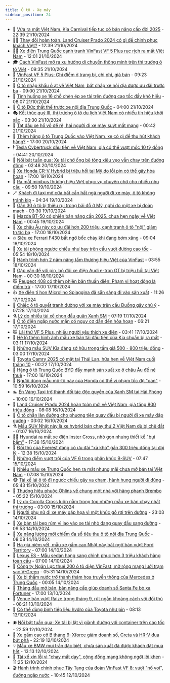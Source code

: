 ```yaml
---
title: Ô tô - Xe máy
sidebar_position: 24
---
```


<!-- dantri-o-to-xe-may:START -->
- 🤡 [Vừa ra mắt Việt Nam, Kia Carnival tiếp tục có bản nâng cấp đời 2025](https://dantri.com.vn/o-to-xe-may/vua-ra-mat-viet-nam-kia-carnival-tiep-tuc-co-ban-nang-cap-doi-2025-20241022053456433.htm) - 22:39 21/10/2024
- 🧑‍💻 [Thay đổi hoàn toàn, Land Cruiser Prado 2024 có gì để chinh phục khách Việt?](https://dantri.com.vn/o-to-xe-may/thay-doi-hoan-toan-land-cruiser-prado-2024-co-gi-de-chinh-phuc-khach-viet-20241021174300986.htm) - 12:39 21/10/2024
- 🧑‍💻 [Xe điện Trung Quốc cạnh tranh VinFast VF 5 Plus rục rịch ra mắt Việt Nam](https://dantri.com.vn/o-to-xe-may/xe-dien-trung-quoc-canh-tranh-vinfast-vf-5-plus-ruc-rich-ra-mat-viet-nam-20241021160804928.htm) - 12:01 21/10/2024
- 🎓 [Cách VinFast mở ra xu hướng di chuyển thông minh trên thị trường ô tô Việt](https://dantri.com.vn/o-to-xe-may/cach-vinfast-mo-ra-xu-huong-di-chuyen-thong-minh-tren-thi-truong-o-to-viet-20241021162157052.htm) - 09:35 21/10/2024
- 🌊 [VinFast VF 5 Plus: Ghi điểm ở trang bị, chi phí, giá bán](https://dantri.com.vn/o-to-xe-may/vinfast-vf-5-plus-ghi-diem-o-trang-bi-chi-phi-gia-ban-20241021160512716.htm) - 09:23 21/10/2024
- 🥷 [Ô tô nhập khẩu ồ ạt về Việt Nam, bất chấp xe nội địa được ưu đãi trước bạ](https://dantri.com.vn/o-to-xe-may/o-to-nhap-khau-o-at-ve-viet-nam-bat-chap-xe-noi-dia-duoc-uu-dai-truoc-ba-20241021114646884.htm) - 09:00 21/10/2024
- 🤩 [Tình huống xe 16 chỗ chèn ép xe tải trên đường cao tốc đầy khó hiểu](https://dantri.com.vn/o-to-xe-may/tinh-huong-xe-16-cho-chen-ep-xe-tai-tren-duong-cao-toc-day-kho-hieu-20241021090017673.htm) - 08:07 21/10/2024
- 🫶 [Ô tô Đức thất thế trước xe nội địa Trung Quốc](https://dantri.com.vn/o-to-xe-may/o-to-duc-that-the-truoc-xe-noi-dia-trung-quoc-20241020124033030.htm) - 04:00 21/10/2024
- 🎭 [Kết thúc quý III, thị trường ô tô du lịch Việt Nam có nhiều tín hiệu khởi sắc](https://dantri.com.vn/o-to-xe-may/ket-thuc-quy-iii-thi-truong-o-to-du-lich-viet-nam-co-nhieu-tin-hieu-khoi-sac-20241021101221785.htm) - 03:30 21/10/2024
- 🌁 [Tạt đầu xe hổ vồ để rẽ, hai người đi xe máy suýt mất mạng](https://dantri.com.vn/o-to-xe-may/tat-dau-xe-ho-vo-de-re-hai-nguoi-di-xe-may-suyt-mat-mang-20241021004745512.htm) - 00:42 21/10/2024
- 🦩 [Thêm hãng ô tô Trung Quốc vào Việt Nam, xe có gì để thu hút khách hàng?](https://dantri.com.vn/o-to-xe-may/them-hang-o-to-trung-quoc-vao-viet-nam-xe-co-gi-de-thu-hut-khach-hang-20241020220817216.htm) - 17:00 20/10/2024
- 🕴 [Tesla Cybertruck đầu tiên về Việt Nam, giá có thể vượt mốc 10 tỷ đồng](https://dantri.com.vn/o-to-xe-may/tesla-cybertruck-dau-tien-ve-viet-nam-gia-co-the-vuot-moc-10-ty-dong-20241020111124810.htm) - 04:41 20/10/2024
- 🎡 [Nổi bật tuần qua: Xe tải chở ống bê tông xiêu vẹo vẫn chạy trên đường đông](https://dantri.com.vn/o-to-xe-may/noi-bat-tuan-qua-xe-tai-cho-ong-be-tong-xieu-veo-van-chay-tren-duong-dong-20241020094727803.htm) - 02:48 20/10/2024
- 📝 [Xe Honda CR-V Hybrid bị triệu hồi tại Mỹ do lỗi pin có thể gây hỏa hoạn](https://dantri.com.vn/o-to-xe-may/xe-honda-cr-v-hybrid-bi-trieu-hoi-tai-my-do-loi-pin-co-the-gay-hoa-hoan-20241019010831906.htm) - 17:00 19/10/2024
- 🧐 [Ra mắt minibus thương hiệu Việt phục vụ chuyên chở cho nhiều nhu cầu](https://dantri.com.vn/o-to-xe-may/ra-mat-minibus-thuong-hieu-viet-phuc-vu-chuyen-cho-cho-nhieu-nhu-cau-20241019111955225.htm) - 09:50 19/10/2024
- 🪄 [Khách đi taxi mở cửa bất cẩn hất ngã người đi xe máy, ô tô không tránh kịp](https://dantri.com.vn/o-to-xe-may/khach-di-taxi-mo-cua-bat-can-hat-nga-nguoi-di-xe-may-o-to-khong-tranh-kip-20241019084329774.htm) - 04:34 19/10/2024
- 🧰 [Gần 30 ô tô bị thiêu rụi trong bãi đỗ ở Mỹ, nghi do một xe bị đoản mạch](https://dantri.com.vn/o-to-xe-may/gan-30-o-to-bi-thieu-rui-trong-bai-do-o-my-nghi-do-mot-xe-bi-doan-mach-20241019010006409.htm) - 03:30 19/10/2024
- 🚀 [Mazda BT-50 có phiên bản nâng cấp 2025, chưa hẹn ngày về Việt Nam](https://dantri.com.vn/o-to-xe-may/mazda-bt-50-co-phien-ban-nang-cap-2025-chua-hen-ngay-ve-viet-nam-20241019002803074.htm) - 00:45 19/10/2024
- 💪 [Xe châu Âu này có ưu đãi hơn 200 triệu, cạnh tranh ô tô &quot;nội&quot; giảm trước bạ](https://dantri.com.vn/o-to-xe-may/xe-chau-au-nay-co-uu-dai-hon-200-trieu-canh-tranh-o-to-noi-giam-truoc-ba-20241018231740472.htm) - 17:00 18/10/2024
- 🔥 [Siêu xe Ferrari F430 bất ngờ bốc cháy khi đang bơm xăng](https://dantri.com.vn/o-to-xe-may/sieu-xe-ferrari-f430-bat-ngo-boc-chay-khi-dang-bom-xang-20241018155736513.htm) - 09:04 18/10/2024
- 🐲 [Xe tải phóng ngược chiều như bay trên cầu vượt đường cao tốc](https://dantri.com.vn/o-to-xe-may/xe-tai-phong-nguoc-chieu-nhu-bay-tren-cau-vuot-duong-cao-toc-20241018110455277.htm) - 05:54 18/10/2024
- 🌋 [Hành trình hơn 2 năm nâng tầm thương hiệu Việt của VinFast](https://dantri.com.vn/o-to-xe-may/hanh-trinh-hon-2-nam-nang-tam-thuong-hieu-viet-cua-vinfast-20241018104858470.htm) - 03:55 18/10/2024
- 🤩 [Gặp vấn đề với pin, bộ đôi xe điện Audi e-tron GT bị triệu hồi tại Việt Nam](https://dantri.com.vn/o-to-xe-may/gap-van-de-voi-pin-bo-doi-xe-dien-audi-e-tron-gt-bi-trieu-hoi-tai-viet-nam-20241017183121457.htm) - 00:30 18/10/2024
- 😺 [Peugeot 408 có thêm phiên bản thuần điện: Phạm vi hoạt động là điểm trừ](https://dantri.com.vn/o-to-xe-may/peugeot-408-co-them-phien-ban-thuan-dien-pham-vi-hoat-dong-la-diem-tru-20241017160404301.htm) - 17:00 17/10/2024
- 👍 [Xe điện tí hon Microlino Spiaggina đã sẵn sàng đi vào sản xuất](https://dantri.com.vn/o-to-xe-may/xe-dien-ti-hon-microlino-spiaggina-da-san-sang-di-vao-san-xuat-20241017094112737.htm) - 11:26 17/10/2024
- 🎃 [Chiếc ô tô quyết tranh đường với xe máy trên cầu Đuống gây chú ý](https://dantri.com.vn/o-to-xe-may/chiec-o-to-quyet-tranh-duong-voi-xe-may-tren-cau-duong-gay-chu-y-20241017110514032.htm) - 07:28 17/10/2024
- ⚗️ [Lý do nhiều tài xế chọn đầu quân Xanh SM](https://dantri.com.vn/o-to-xe-may/ly-do-nhieu-tai-xe-chon-dau-quan-xanh-sm-20241017130408399.htm) - 07:19 17/10/2024
- 🦄 [Ô tô điện ngập nước mặn có nguy cơ dẫn đến hỏa hoạn](https://dantri.com.vn/o-to-xe-may/o-to-dien-ngap-nuoc-man-co-nguy-co-dan-den-hoa-hoan-20241016110026061.htm) - 06:21 17/10/2024
- 😺 [Lái thử VF 5 Plus, nhiều người yêu thích xe điện](https://dantri.com.vn/o-to-xe-may/lai-thu-vf-5-plus-nhieu-nguoi-yeu-thich-xe-dien-20241017102844596.htm) - 03:41 17/10/2024
- 💼 [Hé lộ thêm hình ảnh mẫu xe bán tải đầu tiên của Kia chuẩn bị ra mắt](https://dantri.com.vn/o-to-xe-may/he-lo-them-hinh-anh-mau-xe-ban-tai-dau-tien-cua-kia-chuan-bi-ra-mat-20241016231909185.htm) - 03:11 17/10/2024
- 💃 [Những mẫu SUV Kia đáng sở hữu trong tầm giá 500 - 800 triệu đồng](https://dantri.com.vn/o-to-xe-may/nhung-mau-suv-kia-dang-so-huu-trong-tam-gia-500-800-trieu-dong-20241016180131145.htm) - 03:00 17/10/2024
- 🚀 [Toyota Camry 2025 có mặt tại Thái Lan, hứa hẹn về Việt Nam cuối tháng 10](https://dantri.com.vn/o-to-xe-may/toyota-camry-2025-co-mat-tai-thai-lan-hua-hen-ve-viet-nam-cuoi-thang-10-20241016233432064.htm) - 00:22 17/10/2024
- 🤩 [Hãng ô tô Trung Quốc BYD đẩy mạnh sản xuất xe ở châu Âu để né thuế](https://dantri.com.vn/o-to-xe-may/hang-o-to-trung-quoc-byd-day-manh-san-xuat-xe-o-chau-au-de-ne-thue-20241016154347412.htm) - 17:00 16/10/2024
- 💪 [Người dùng mẫu mô-tô này của Honda có thể vi phạm tốc độ &quot;oan&quot;](https://dantri.com.vn/o-to-xe-may/nguoi-dung-mau-mo-to-nay-cua-honda-co-the-vi-pham-toc-do-oan-20241015232310345.htm) - 10:59 16/10/2024
- 🏊 [Én Vàng Taxi trở thành đối tác độc quyền của Xanh SM tại Hải Phòng](https://dantri.com.vn/o-to-xe-may/en-vang-taxi-tro-thanh-doi-tac-doc-quyen-cua-xanh-sm-tai-hai-phong-20241016170001859.htm) - 10:00 16/10/2024
- 💄 [Land Cruiser Prado 2024 hoàn toàn mới về Việt Nam, giá tăng 800 triệu đồng](https://dantri.com.vn/o-to-xe-may/land-cruiser-prado-2024-hoan-toan-moi-ve-viet-nam-gia-tang-800-trieu-dong-20241016131218310.htm) - 08:08 16/10/2024
- 👺 [Ô tô chặn làn đường cho phương tiện quay đầu bị người đi xe máy đập gương](https://dantri.com.vn/o-to-xe-may/o-to-chan-lan-duong-cho-phuong-tien-quay-dau-bi-nguoi-di-xe-may-dap-guong-20241016094516681.htm) - 03:02 16/10/2024
- ⚗️ [Mẫu SUV Nhật này là xe hybrid bán chạy thứ 2 Việt Nam dù bị chê đắt](https://dantri.com.vn/o-to-xe-may/mau-suv-nhat-nay-la-xe-hybrid-ban-chay-thu-2-viet-nam-du-bi-che-dat-20241016004653742.htm) - 01:07 16/10/2024
- 🧑‍🏫 [Hyundai ra mắt xe điện Inster Cross, nhỏ gọn nhưng thiết kế &quot;bụi bặm&quot;](https://dantri.com.vn/o-to-xe-may/hyundai-ra-mat-xe-dien-inster-cross-nho-gon-nhung-thiet-ke-bui-bam-20241015225150471.htm) - 17:38 15/10/2024
- 🦒 [Đối thủ của Everest đang có ưu đãi &quot;xả kho&quot; gần 300 triệu đồng tại đại lý](https://dantri.com.vn/o-to-xe-may/doi-thu-cua-everest-dang-co-uu-dai-xa-kho-gan-300-trieu-dong-tai-dai-ly-20241015155739089.htm) - 12:38 15/10/2024
- 🐘 [Những điểm vượt trội của VF 6 trong phân khúc B-SUV](https://dantri.com.vn/o-to-xe-may/nhung-diem-vuot-troi-cua-vf-6-trong-phan-khuc-b-suv-20241015143125318.htm) - 07:47 15/10/2024
- 🧠 [Nhiều mẫu xe Trung Quốc hẹn ra mắt nhưng mãi chưa mở bán tại Việt Nam](https://dantri.com.vn/o-to-xe-may/nhieu-mau-xe-trung-quoc-hen-ra-mat-nhung-mai-chua-mo-ban-tai-viet-nam-20241015121959216.htm) - 07:08 15/10/2024
- 🐵 [Tài xế lái ô tô đi ngược chiều gây va chạm, hành hung người đi đúng](https://dantri.com.vn/o-to-xe-may/tai-xe-lai-o-to-di-nguoc-chieu-gay-va-cham-hanh-hung-nguoi-di-dung-20241015123753040.htm) - 05:43 15/10/2024
- 🤭 [Thương hiệu phuộc Öhlins về chung một nhà với hãng phanh Brembo](https://dantri.com.vn/o-to-xe-may/thuong-hieu-phuoc-ohlins-ve-chung-mot-nha-voi-hang-phanh-brembo-20241015113557842.htm) - 05:22 15/10/2024
- 🤠 [Lý do Corolla Cross luôn nằm trong top những mẫu xe bán chạy nhất thị trường](https://dantri.com.vn/o-to-xe-may/ly-do-corolla-cross-luon-nam-trong-top-nhung-mau-xe-ban-chay-nhat-thi-truong-20241015085413991.htm) - 03:00 15/10/2024
- 🫶 [Người phụ nữ đi xe máy gặp họa vì một khúc gỗ rơi trên đường](https://dantri.com.vn/o-to-xe-may/nguoi-phu-nu-di-xe-may-gap-hoa-vi-mot-khuc-go-roi-tren-duong-20241014233322121.htm) - 23:03 14/10/2024
- 🚀 [Xe bán tải bẹp rúm vì lao vào xe tải nhỏ đang quay đầu sang đường](https://dantri.com.vn/o-to-xe-may/xe-ban-tai-bep-rum-vi-lao-vao-xe-tai-nho-dang-quay-dau-sang-duong-20241014154450646.htm) - 09:53 14/10/2024
- 🎊 [Xe năng lượng mới chiếm đa số tiêu thụ ô tô nội địa Trung Quốc](https://dantri.com.vn/o-to-xe-may/xe-nang-luong-moi-chiem-da-so-tieu-thu-o-to-noi-dia-trung-quoc-20241014140337615.htm) - 08:08 14/10/2024
- 🦄 [Hạ giá niêm yết, mẫu xe gầm cao Nhật này bất ngờ bán vượt Ford Territory](https://dantri.com.vn/o-to-xe-may/ha-gia-niem-yet-mau-xe-gam-cao-nhat-nay-bat-ngo-ban-vuot-ford-territory-20241014113032788.htm) - 07:00 14/10/2024
- 🥷 [Lexus ES - Mẫu sedan hạng sang chinh phục hơn 3 triệu khách hàng toàn cầu](https://dantri.com.vn/o-to-xe-may/lexus-es-mau-sedan-hang-sang-chinh-phuc-hon-3-trieu-khach-hang-toan-cau-20241014102030025.htm) - 07:00 14/10/2024
- 🦏 [Công ty Ngân Lực thuê 200 ô tô điện VinFast, mở rộng mạng lưới trạm sạc V-Green](https://dantri.com.vn/o-to-xe-may/cong-ty-ngan-luc-thue-200-o-to-dien-vinfast-mo-rong-mang-luoi-tram-sac-v-green-20241014115933190.htm) - 05:31 14/10/2024
- 🤗 [Xe bị thấm nước trở thành thảm họa truyền thông của Mercedes ở Trung Quốc](https://dantri.com.vn/o-to-xe-may/xe-bi-tham-nuoc-tro-thanh-tham-hoa-truyen-thong-cua-mercedes-o-trung-quoc-20241013150413998.htm) - 00:05 14/10/2024
- 🐲 [Tháng đầu mở bán, bản nâng cấp giúp doanh số Santa Fe bỏ xa Fortuner](https://dantri.com.vn/o-to-xe-may/thang-dau-mo-ban-ban-nang-cap-giup-doanh-so-santa-fe-bo-xa-fortuner-20241013104943010.htm) - 17:00 13/10/2024
- 🤭 [Venue bán vượt Raize trong tháng 9, rút ngắn khoảng cách với đối thủ](https://dantri.com.vn/o-to-xe-may/venue-ban-vuot-raize-trong-thang-9-rut-ngan-khoang-cach-voi-doi-thu-20241013095529273.htm) - 08:21 13/10/2024
- 🐻 [Có thể dùng bình tiếp liệu hydro của Toyota như pin](https://dantri.com.vn/o-to-xe-may/co-the-dung-binh-tiep-lieu-hydro-cua-toyota-nhu-pin-20241012233542491.htm) - 08:13 13/10/2024
- ⛽️ [Nổi bật tuần qua: Xe tải bị lật vì giành đường với container trên cao tốc](https://dantri.com.vn/o-to-xe-may/noi-bat-tuan-qua-xe-tai-bi-lat-vi-gianh-duong-voi-container-tren-cao-toc-20241012213034520.htm) - 22:59 12/10/2024
- 🫣 [Xe gầm cao cỡ B tháng 9: Xforce giảm doanh số, Creta và HR-V đua bứt phá](https://dantri.com.vn/o-to-xe-may/xe-gam-cao-co-b-thang-9-xforce-giam-doanh-so-creta-va-hr-v-dua-but-pha-20241012171424731.htm) - 22:19 12/10/2024
- 💡 [Mẫu xe BMW mui trần đặc biệt, chưa sản xuất đã được khách đặt mua hết](https://dantri.com.vn/o-to-xe-may/mau-xe-bmw-mui-tran-dac-biet-chua-san-xuat-da-duoc-khach-dat-mua-het-20241012151110690.htm) - 13:13 12/10/2024
- 💪 [Tài xế xin lỗi vì &quot;chạy mất dạy&quot;, cộng đồng mạng không ngớt lời khen](https://dantri.com.vn/o-to-xe-may/tai-xe-xin-loi-vi-chay-mat-day-cong-dong-mang-khong-ngot-loi-khen-20241012143532352.htm) - 11:25 12/10/2024
- 🎬 [Hành trình chinh phục Tây Tạng của đoàn VinFast VF 8: vượt &quot;hố voi&quot;, đường ngập nước](https://dantri.com.vn/o-to-xe-may/hanh-trinh-chinh-phuc-tay-tang-cua-doan-vinfast-vf-8-vuot-ho-voi-duong-ngap-nuoc-20241012172632386.htm) - 10:45 12/10/2024<!-- dantri-o-to-xe-may:END -->
